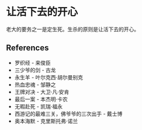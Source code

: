 # 让活下去的开心

老大的要务之一是定生死。生杀的原则是让活下去的开心。

## References

- 罗织经 - 来俊臣
- 三少爷的剑 - 古龙
- 永生羊 - 叶尔克西·胡尔曼别克
- 热血忠魂 - 邹静之
- 王牌对决 - 大卫·凡·安肯
- 最后一案 - 本杰明·卡农
- 无暇赴死 - 凯瑞·福永
- 西游记的最难三关，佛爷爷的三次出手 - 戴士博
- 奥本海默 - 克里斯托弗·诺兰
